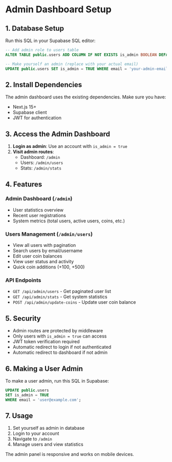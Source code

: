 # Admin Dashboard Setup

## 1. Database Setup

Run this SQL in your Supabase SQL editor:

```sql
-- Add admin role to users table
ALTER TABLE public.users ADD COLUMN IF NOT EXISTS is_admin BOOLEAN DEFAULT FALSE;

-- Make yourself an admin (replace with your actual email)
UPDATE public.users SET is_admin = TRUE WHERE email = 'your-admin-email@example.com';
```

## 2. Install Dependencies

The admin dashboard uses the existing dependencies. Make sure you have:

- Next.js 15+
- Supabase client
- JWT for authentication

## 3. Access the Admin Dashboard

1. **Login as admin**: Use an account with `is_admin = true`
2. **Visit admin routes**:
   - Dashboard: `/admin`
   - Users: `/admin/users`
   - Stats: `/admin/stats`

## 4. Features

### Admin Dashboard (`/admin`)
- User statistics overview
- Recent user registrations
- System metrics (total users, active users, coins, etc.)

### Users Management (`/admin/users`)
- View all users with pagination
- Search users by email/username
- Edit user coin balances
- View user status and activity
- Quick coin additions (+100, +500)

### API Endpoints
- `GET /api/admin/users` - Get paginated user list
- `GET /api/admin/stats` - Get system statistics
- `POST /api/admin/update-coins` - Update user coin balance

## 5. Security

- Admin routes are protected by middleware
- Only users with `is_admin = true` can access
- JWT token verification required
- Automatic redirect to login if not authenticated
- Automatic redirect to dashboard if not admin

## 6. Making a User Admin

To make a user admin, run this SQL in Supabase:

```sql
UPDATE public.users 
SET is_admin = TRUE 
WHERE email = 'user@example.com';
```

## 7. Usage

1. Set yourself as admin in database
2. Login to your account
3. Navigate to `/admin`
4. Manage users and view statistics

The admin panel is responsive and works on mobile devices.
